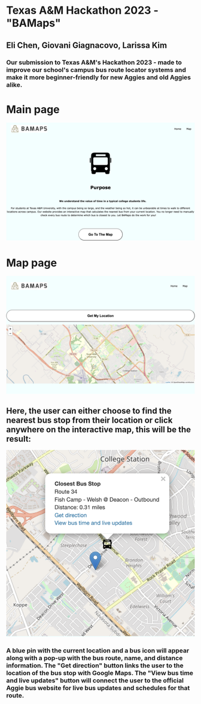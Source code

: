 # Texas A&M Hackathon 2023 - "BAMaps"
## Eli Chen, Giovani Giagnacovo, Larissa Kim
### Our submission to Texas A&M's Hackathon 2023 - made to improve our school's campus bus route locator systems and make it more beginner-friendly for new Aggies and old Aggies alike.


# Main page
![](https://github.com/Eli410/HowdyHack_BAMaps/blob/main/demoImage/mainpage.png)

# Map page
![](https://github.com/Eli410/HowdyHack_BAMaps/blob/main/demoImage/mappage.png)

## Here, the user can either choose to find the nearest bus stop from their location or click anywhere on the interactive map, this will be the result:
![](https://github.com/Eli410/HowdyHack_BAMaps/blob/main/demoImage/locatebus.png)

### A blue pin with the current location and a bus icon will appear along with a pop-up with the bus route, name, and distance information. The "Get direction" button links the user to the location of the bus stop with Google Maps. The "View bus time and live updates" button will connect the user to the official Aggie bus website for live bus updates and schedules for that route.

